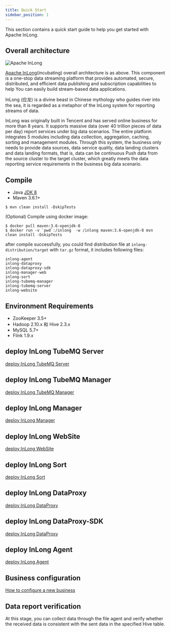 ```yaml
---
title: Quick Start
sidebar_position: 1
---
```


This section contains a quick start guide to help you get started with Apache InLong.

## Overall architecture
<img src="/img/inlong_architecture.png" align="center" alt="Apache InLong"/>

[Apache InLong](https://inlong.apache.org)(incubating) overall architecture is as above. This component is a one-stop data streaming platform that provides automated, secure, distributed, and efficient data publishing and subscription capabilities to help You can easily build stream-based data applications.

InLong (应龙) is a divine beast in Chinese mythology who guides river into the sea, it is regarded as a metaphor of the InLong system for reporting streams of data.

InLong was originally built in Tencent and has served online business for more than 8 years. It supports massive data (over 40 trillion pieces of data per day) report services under big data scenarios. The entire platform integrates 5 modules including data collection, aggregation, caching, sorting and management modules. Through this system, the business only needs to provide data sources, data service quality, data landing clusters and data landing formats, that is, data can be continuous Push data from the source cluster to the target cluster, which greatly meets the data reporting service requirements in the business big data scenario.


## Compile
- Java [JDK 8](https://adoptopenjdk.net/?variant=openjdk8)
- Maven 3.6.1+

```
$ mvn clean install -DskipTests
```
(Optional) Compile using docker image:
```
$ docker pull maven:3.6-openjdk-8
$ docker run -v `pwd`:/inlong  -w /inlong maven:3.6-openjdk-8 mvn clean install -DskipTests
```
after compile successfully, you could find distribution file at `inlong-distribution/target` with `tar.gz` format, it includes following files:
```
inlong-agent
inlong-dataproxy
inlong-dataproxy-sdk
inlong-manager-web
inlong-sort
inlong-tubemq-manager
inlong-tubemq-server
inlong-website
```

## Environment Requirements
- ZooKeeper 3.5+
- Hadoop 2.10.x 和 Hive 2.3.x
- MySQL 5.7+
- Flink 1.9.x

## deploy InLong TubeMQ Server
[deploy InLong TubeMQ Server](modules/tubemq/quick_start.md)

## deploy InLong TubeMQ Manager
[deploy InLong TubeMQ Manager](modules/tubemq/tubemq-manager/quick_start.md)

## deploy InLong Manager
[deploy InLong Manager](modules/manager/quick_start.md)

## deploy InLong WebSite
[deploy InLong WebSite](modules/website/quick_start.md)

## deploy InLong Sort
[deploy InLong Sort](modules/sort/quick_start.md)

## deploy InLong DataProxy
[deploy InLong DataProxy](modules/dataproxy/quick_start.md)

## deploy InLong DataProxy-SDK
[deploy InLong DataProxy](modules/dataproxy-sdk/quick_start.md)

## deploy InLong Agent
[deploy InLong Agent](modules/agent/quick_start.md)

## Business configuration
[How to configure a new business](docs/user_guide/user_manual)

## Data report verification
At this stage, you can collect data through the file agent and verify whether the received data is consistent with the sent data in the specified Hive table.
